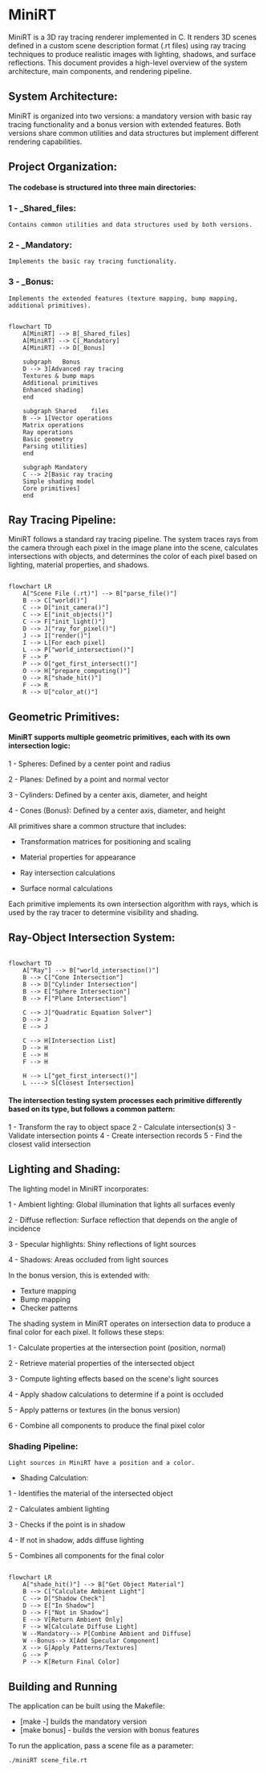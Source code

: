 
# MiniRT

MiniRT is a 3D ray tracing renderer implemented in C. It renders 3D scenes defined in a custom scene description format (.rt files) using ray tracing techniques to produce realistic images with lighting, shadows, and surface reflections. This document provides a high-level overview of the system architecture, main components, and rendering pipeline.

## System Architecture:

MiniRT is organized into two versions: a mandatory version with basic ray tracing functionality and a bonus version with extended features. Both versions share common utilities and data structures but implement different rendering capabilities.

## Project Organization:

#### The codebase is structured into three main directories:

### 1 -  _Shared_files:
    Contains common utilities and data structures used by both versions.

### 2 -  _Mandatory:
    Implements the basic ray tracing functionality.

### 3 - _Bonus: 
    Implements the extended features (texture mapping, bump mapping, additional primitives).


```mermaid

flowchart TD
    A[MiniRT] --> B[_Shared_files]
    A[MiniRT] --> C[_Mandatory]
    A[MiniRT] --> D[_Bonus]

    subgraph   Bonus
    D --> 3[Advanced ray tracing
    Textures & bump maps
    Additional primitives
    Enhanced shading]
    end

    subgraph Shared    files
    B --> 1[Vector operations
    Matrix operations
    Ray operations
    Basic geometry
    Parsing utilities]
    end

    subgraph Mandatory
    C --> 2[Basic ray tracing
    Simple shading model
    Core primitives]
    end
```

## Ray Tracing Pipeline:

MiniRT follows a standard ray tracing pipeline. The system traces rays from the camera through each pixel in the image plane into the scene, calculates intersections with objects, and determines the color of each pixel based on lighting, material properties, and shadows.

```mermaid

flowchart LR
    A["Scene File (.rt)"] --> B["parse_file()"]
    B --> C["world()"]
    C --> D["init_camera()"]
    C --> E["init_objects()"]
    C --> F["init_light()"]
    D --> J["ray_for_pixel()"]
    J --> I["render()"]
    I --> L[For each pixel]
    L --> P["world_intersection()"]
    F --> P
    P --> O["get_first_intersect()"]
    O --> H["prepare_computing()"]
    O --> R["shade_hit()"]
    F --> R
    R --> U["color_at()"]
```

## Geometric Primitives:

#### MiniRT supports multiple geometric primitives, each with its own intersection logic:

1 - Spheres: Defined by a center point and radius

2 - Planes: Defined by a point and normal vector

3 - Cylinders: Defined by a center axis, diameter, and height

4 - Cones (Bonus): Defined by a center axis, diameter, and height


All primitives share a common structure that includes:

 - Transformation matrices for positioning and scaling

 - Material properties for appearance

 - Ray intersection calculations

 - Surface normal calculations


Each primitive implements its own intersection algorithm with rays, which is used by the ray tracer to determine visibility and shading.

## Ray-Object Intersection System:


```mermaid

flowchart TD
    A["Ray"] --> B["world_intersection()"]
    B --> C["Cone Intersection"]
    B --> D["Cylinder Intersection"]
    B --> E["Sphere Intersection"]
    B --> F["Plane Intersection"]

    C --> J["Quadratic Equation Solver"]
    D --> J
    E --> J

    C --> H[Intersection List]
    D --> H
    E --> H
    F --> H

    H --> L["get_first_intersect()"]
    L ----> S[Closest Intersection]
```

#### The intersection testing system processes each primitive differently based on its type, but follows a common pattern:

1 - Transform the ray to object space
2 - Calculate intersection(s)
3 - Validate intersection points
4 - Create intersection records
5 - Find the closest valid intersection

## Lighting and Shading:

The lighting model in MiniRT incorporates:


1 - Ambient lighting: Global illumination that lights all surfaces evenly

2 - Diffuse reflection: Surface reflection that depends on the angle of incidence

3 - Specular highlights: Shiny reflections of light sources

4 - Shadows: Areas occluded from light sources

In the bonus version, this is extended with:

 - Texture mapping
 - Bump mapping
 - Checker patterns

 The shading system in MiniRT operates on intersection data to produce a final color for each pixel. It follows these steps:

1 - Calculate properties at the intersection point (position, normal)

2 - Retrieve material properties of the intersected object

3 - Compute lighting effects based on the scene's light sources

4 - Apply shadow calculations to determine if a point is occluded

5 - Apply patterns or textures (in the bonus version)

6 - Combine all components to produce the final pixel color

### Shading Pipeline:

    Light sources in MiniRT have a position and a color.

 - Shading Calculation:

1 - Identifies the material of the intersected object

2 - Calculates ambient lighting

3 - Checks if the point is in shadow

4 - If not in shadow, adds diffuse lighting

5 - Combines all components for the final color


```mermaid

flowchart LR
    A["shade_hit()"] --> B["Get Object Material"]
    B --> C["Calculate Ambient Light"]
    C --> D["Shadow Check"]
    D --> E["In Shadow"]
    D --> F["Not in Shadow"]
    E --> V[Return Ambient Only]
    F --> W[Calculate Diffuse Light]
    W --Mandatory--> P[Combine Ambient and Diffuse]
    W --Bonus--> X[Add Specular Component]
    X --> G[Apply Patterns/Textures]
    G --> P
    P --> K[Return Final Color]
```

## Building and Running

The application can be built using the Makefile:

 - [make -] builds the mandatory version
 - [make bonus] - builds the version with bonus features

 To run the application, pass a scene file as a parameter:

    ./miniRT scene_file.rt
